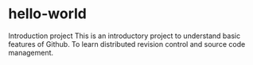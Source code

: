 # hello-world
Introduction project
This is an introductory project to understand basic features of Github.
To learn distributed revision control and source code management.
